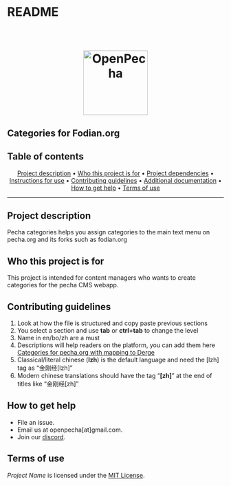 # README

<h1 align="center">
  <br>
  <a href="https://openpecha.org"><img src="https://avatars.githubusercontent.com/u/82142807?s=400&u=19e108a15566f3a1449bafb03b8dd706a72aebcd&v=4" alt="OpenPecha" width="150"></a>
  <br>
</h1>

## Categories for Fodian.org


## Table of contents
<p align="center">
  <a href="#project-description">Project description</a> •
  <a href="#who-this-project-is-for">Who this project is for</a> •
  <a href="#project-dependencies">Project dependencies</a> •
  <a href="#instructions-for-use">Instructions for use</a> •
  <a href="#contributing-guidelines">Contributing guidelines</a> •
  <a href="#additional-documentation">Additional documentation</a> •
  <a href="#how-to-get-help">How to get help</a> •
  <a href="#terms-of-use">Terms of use</a>
</p>
<hr>

## Project description
Pecha categories helps you assign categories to the main text menu on pecha.org and its forks such as fodian.org 


## Who this project is for
This project is intended for content managers who wants to create categories for the pecha CMS webapp.


## Contributing guidelines
1. Look at how the file is structured and copy paste previous sections  
1. You select a section and use **tab** or **ctrl+tab** to change the level  
1. Name in en/bo/zh are a must  
1. Descriptions will help readers on the platform, you can add them here [Categories for pecha.org  with mapping to Derge](https://docs.google.com/spreadsheets/d/1ncPxU4y9vcXW9ayy30mKxn2Lc794odsWQBh50sG7h9E/edit?gid=499376300#gid=499376300)  
1. Classical/literal chinese (**lzh**) is the default language and need the \[lzh\] tag as “金刚经\[lzh\]”   
1. Modern chinese translations should have the tag “**\[zh\]**” at the end of titles like “金刚经\[zh\]”  


## How to get help
* File an issue.
* Email us at openpecha[at]gmail.com.
* Join our [discord](https://discord.com/invite/7GFpPFSTeA).


## Terms of use
_Project Name_ is licensed under the [MIT License](/LICENSE.md).
